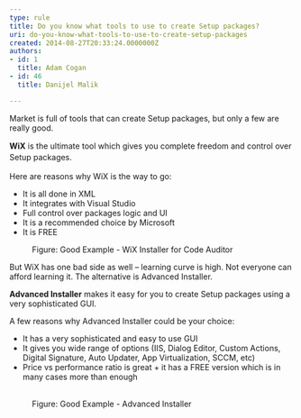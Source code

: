 ```yaml
---
type: rule
title: Do you know what tools to use to create Setup packages?
uri: do-you-know-what-tools-to-use-to-create-setup-packages
created: 2014-08-27T20:33:24.0000000Z
authors:
- id: 1
  title: Adam Cogan
- id: 46
  title: Danijel Malik

---
```




<span class='intro'> <p class="p1">Market is full of tools that can create Setup packages, but only a few are really good.&#160;</p> </span>

<p class="p1">
   <span style="line-height&#58;20.7999992370605px;"><strong>WiX</strong> is the ultimate tool which gives you complete freedom and control over Setup packages.</span></p><p class="p1">Here are reasons why WiX is the way to go&#58;</p><ul class="ul1"><li class="li1">It is all done in XML</li><li class="li1">It integrates with Visual Studio</li><li class="li1">Full control over packages logic and UI</li><li class="li1">It is a recommended choice by Microsoft</li><li class="li1">It is FREE</li></ul><dl class="goodImage"><dt>
      <img src="/SoftwareDevelopment/RulesToBetterInstallers/PublishingImages/setup-packages-tool.jpg" alt="" />
   </dt><dd>Figure&#58; Good Example - WiX Installer for Code Auditor</dd></dl><p class="p1">But WiX has one bad side as well – learning curve is high. Not everyone can afford learning it. The alternative is Advanced Installer.</p><p class="p1">
   <b>Advanced Installer</b> makes it easy for you to create Setup packages using a very sophisticated GUI.&#160;</p><p class="p1">A&#160;few&#160;reasons why&#160;Advanced Installer could be your choice&#58;</p><ul class="ul1"><li class="li1">It has a very sophisticated and easy to use GUI</li><li class="li1">It gives you wide range of options (IIS, Dialog Editor, Custom Actions, Digital Signature, Auto Updater, App Virtualization, SCCM, etc)</li><li class="li1">​​Price vs performance ratio is great + it has a FREE version which is in many cases more than enough​</li></ul><dl class="goodImage"><dt>
      <img src="/SoftwareDevelopment/RulesToBetterInstallers/PublishingImages/advanced-installer.jpg" alt="" />​
   </dt><dd>Figure&#58; Good Example - Advanced Installer</dd></dl>



